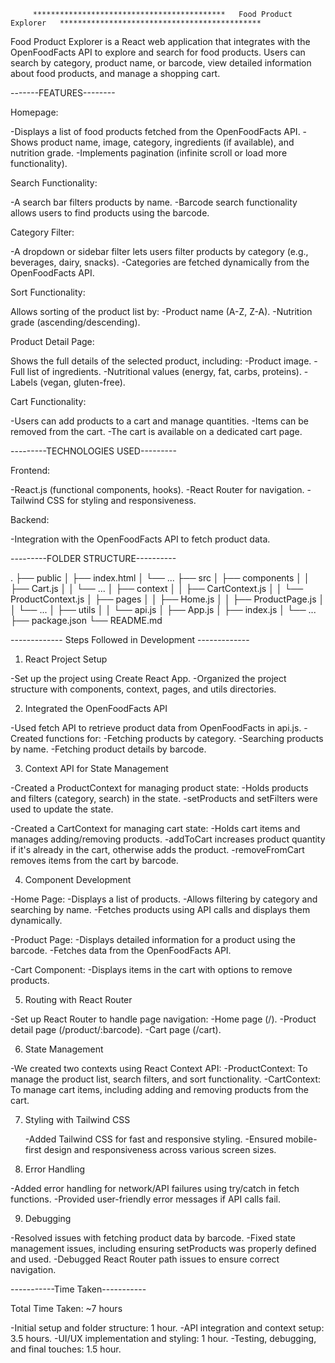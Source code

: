          *******************************************   Food Product Explorer   *********************************************

         

Food Product Explorer is a React web application that integrates with the OpenFoodFacts API to explore and search for food products. Users can search by category, product name, or barcode, view detailed information about food products, and manage a shopping cart.



-------FEATURES--------

 Homepage:

  -Displays a list of food products fetched from the OpenFoodFacts API.
  -Shows product name, image, category, ingredients (if available), and nutrition grade.
  -Implements pagination (infinite scroll or load more functionality).

 Search Functionality:

  -A search bar filters products by name.
  -Barcode search functionality allows users to find products using the barcode.

 Category Filter:

  -A dropdown or sidebar filter lets users filter products by category (e.g., beverages, dairy, snacks).
  -Categories are fetched dynamically from the OpenFoodFacts API.

 Sort Functionality:

   Allows sorting of the product list by:
    -Product name (A-Z, Z-A).
    -Nutrition grade (ascending/descending).

 Product Detail Page:

   Shows the full details of the selected product, including:
    -Product image.
    -Full list of ingredients.
    -Nutritional values (energy, fat, carbs, proteins).
    -Labels (vegan, gluten-free).

 Cart Functionality:

  -Users can add products to a cart and manage quantities.
  -Items can be removed from the cart.
  -The cart is available on a dedicated cart page.




---------TECHNOLOGIES USED---------

 Frontend:

  -React.js (functional components, hooks).
  -React Router for navigation.
  -Tailwind CSS for styling and responsiveness.

 Backend:

  -Integration with the OpenFoodFacts API to fetch product data.




---------FOLDER STRUCTURE----------

  .
├── public
│   ├── index.html
│   └── ...
├── src
│   ├── components
│   │   ├── Cart.js
│   │   └── ...
│   ├── context
│   │   ├── CartContext.js
│   │   └── ProductContext.js
│   ├── pages
│   │   ├── Home.js
│   │   ├── ProductPage.js
│   │   └── ...
│   ├── utils
│   │   └── api.js
│   ├── App.js
│   ├── index.js
│   └── ...
├── package.json
└── README.md




-------------   Steps Followed in Development   -------------

1. React Project Setup

  -Set up the project using Create React App.
  -Organized the project structure with components, context, pages, and utils directories.

2. Integrated the OpenFoodFacts API

  -Used fetch API to retrieve product data from OpenFoodFacts in api.js.
  -Created functions for:
      -Fetching products by category.
      -Searching products by name.
      -Fetching product details by barcode.

3. Context API for State Management

  -Created a ProductContext for managing product state:
      -Holds products and filters (category, search) in the state.
      -setProducts and setFilters were used to update the state.

  -Created a CartContext for managing cart state:
      -Holds cart items and manages adding/removing products.
      -addToCart increases product quantity if it's already in the cart, otherwise adds the product.
      -removeFromCart removes items from the cart by barcode.

4. Component Development

  -Home Page:
      -Displays a list of products.
      -Allows filtering by category and searching by name.
      -Fetches products using API calls and displays them dynamically.

  -Product Page:
      -Displays detailed information for a product using the barcode.
      -Fetches data from the OpenFoodFacts API.

  -Cart Component:
      -Displays items in the cart with options to remove products.

5. Routing with React Router

  -Set up React Router to handle page navigation:
      -Home page (/).
      -Product detail page (/product/:barcode).
      -Cart page (/cart).
    
6. State Management

  -We created two contexts using React Context API:
       -ProductContext: To manage the product list, search filters, and sort functionality.
       -CartContext: To manage cart items, including adding and removing products from the cart.

7. Styling with Tailwind CSS

      -Added Tailwind CSS for fast and responsive styling.
      -Ensured mobile-first design and responsiveness across various screen sizes.

8. Error Handling

  -Added error handling for network/API failures using try/catch in fetch functions.
  -Provided user-friendly error messages if API calls fail.

9. Debugging

  -Resolved issues with fetching product data by barcode.
  -Fixed state management issues, including ensuring setProducts was properly defined and used.
  -Debugged React Router path issues to ensure correct navigation.




-----------Time Taken-----------

 Total Time Taken: ~7 hours

   -Initial setup and folder structure: 1 hour.
   -API integration and context setup: 3.5 hours.
   -UI/UX implementation and styling: 1 hour.
   -Testing, debugging, and final touches: 1.5 hour.
